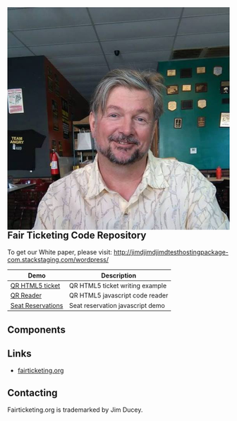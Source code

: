 <img align="right" src="https://github.com/jlducey/java-projects/blob/master/pigout.jpg"/>

## Fair Ticketing Code Repository
To get our White paper, please visit: http://jimdjimdjimdtesthostingpackage-com.stackstaging.com/wordpress/

| Demo                                                            | Description
| --------------------------------------------------------------- | -----------
| [QR HTML5 ticket](https://github.com/ftylitak/qzxing)           | QR HTML5 ticket writing example
| [QR Reader](https://webqr.com/index.html)                       | QR HTML5 javascript code reader
| [Seat Reservations](http://jsc.mm-lamp.com/)                    | Seat reservation javascript demo


## Components


## Links

* [fairticketing.org](http://jimdjimdjimdtesthostingpackage-com.stackstaging.com/wordpress/)


## Contacting


Fairticketing.org is trademarked by Jim Ducey.
